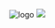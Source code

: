 ![logo](https://user-images.githubusercontent.com/6788936/43751952-f7c5d0ea-9a39-11e8-8b6b-2712d8740b1f.png)
![](https://img.shields.io/badge/Version-0.1-green.svg?longCache=true&style=flat-square)
